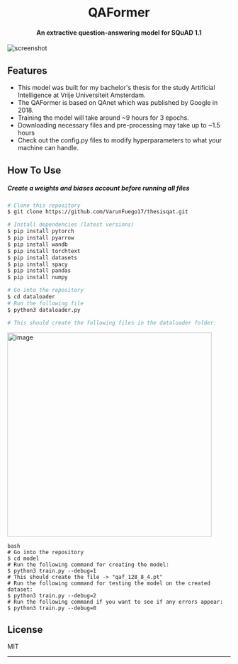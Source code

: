 <h1 align="center">
  <br>
  QAFormer
  <br>
</h1>

<h4 align="center"> An extractive question-answering model for SQuAD 1.1</h4>




![screenshot](https://github.com/VarunFuego17/thesisqat/blob/main/qaf.png)

## Features

* This model was built for my bachelor's thesis for the study Artificial Intelligence at Vrije Universiteit Amsterdam.
* The QAFormer is based on QAnet which was published by Google in 2018.
* Training the model will take around ~9 hours for 3 epochs.
* Downloading necessary files and pre-processing may take up to ~1.5 hours
* Check out the config.py files to modify hyperparameters to what your machine can handle.

## How To Use
##### Create a weights and biases account before running all files

```bash
# Clone this repository
$ git clone https://github.com/VarunFuego17/thesisqat.git

# Install dependencies (latest versions)
$ pip install pytorch 
$ pip install pyarrow
$ pip install wandb
$ pip install torchtext
$ pip install datasets
$ pip install spacy
$ pip install pandas
$ pip install numpy

# Go into the repository
$ cd dataloader
# Run the following file
$ python3 dataloader.py

# This should create the following files in the dataloader folder:
```
<img width="461" alt="image" src="https://github.com/VarunFuego17/qaformer/assets/45126763/cb2910ec-0ab0-464c-b70a-b086ca8554ac">

```
bash
# Go into the repository
$ cd model
# Run the following command for creating the model:
$ python3 train.py --debug=1
# This should create the file -> "qaf_128_8_4.pt"
# Run the following command for testing the model on the created dataset:
$ python3 train.py --debug=2
# Run the following command if you want to see if any errors appear:
$ python3 train.py --debug=0
```
## License

MIT

---
